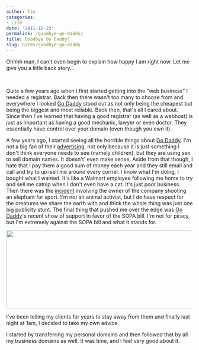 ```yaml
---
author: Tim
categories:
- Life
date: '2011-12-23'
permalink: /goodbye-go-daddy/
title: Goodbye Go Daddy!
slug: notes/goodbye-go-daddy
---
```


Ohhhh man, I can't even begin to explain how happy I am right now. Let me give you a little back story&#8230;

&nbsp;

Quite a few years ago when I first started getting into the &#8220;web business&#8221; I needed a registrar. Back then there wasn't too many to choose from and everywhere I looked [Go Daddy][1] stood out as not only being the cheapest but being the biggest and most reliable. Back then, that's all I cared about. Since then I've learned that having a good registrar (as well as a webhost) is just as important as having a good mechanic, lawyer or even doctor. They essentially have control over your domain (even though you own it).

A few years ago, I started seeing all the horrible things about [Go Daddy][1]. I'm not a big fan of their [advertising][2], not only because it is just something I don't think everyone needs to see (namely children), but they are using sex to sell domain names. It doesn't' even make sense. Aside from that though, I hate that I pay them a good sum of money each year and they still email and call and try to up-sell me around every corner. I know what I'm doing, I bought what I wanted. It's like a Walmart employee following me home to try and sell me catnip when I don't even have a cat. It's just poor business. Then there was the [incident][3] involving the owner of the company shooting an elephant for sport. I'm not an animal activist, but I do have respect for the creatures we share the earth with and think the whole thing was just one big publicity stunt. The final thing that pushed me over the edge was [Go Daddy][1]'s recent show of support in favor of the SOPA bill. I'm not for piracy, but I'm extremely against the SOPA bill and what it stands for.

[<img class="alignnone  wp-image-236" title="transferProof" src="http://timw.co/wp-content/uploads/2011/12/transferProof.jpg" alt="" width="520" height="210" />][4]

I've been telling my clients for years to stay away from them and finally last night at 1am, I decided to take my own advice.

I started by transferring my personal domains and then followed that by all my business domains as well. It was time, and I feel very good about it.

 [1]: http://godaddyboycott.org/
 [2]: http://www.msnbc.msn.com/id/6930045/ns/business/t/ad-godaddy-too-hot-handle/
 [3]: http://www.huffingtonpost.com/2011/03/31/bob-parsons-godaddy-ceo-elephant-hunt_n_843121.html
 [4]: http://timw.co/wp-content/uploads/2011/12/transferProof.jpg
 